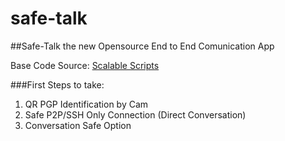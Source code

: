 # safe-talk

##Safe-Talk the new Opensource End to End Comunication App

Base Code Source: [Scalable Scripts](https://www.youtube.com/watch?v=M-kdxIkYOro)

###First Steps to take:

1. QR PGP Identification by Cam
2. Safe P2P/SSH Only Connection (Direct Conversation) 
3. Conversation Safe Option

